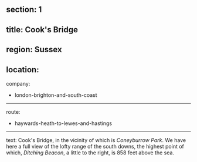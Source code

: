 section: 1
----
title: Cook's Bridge
----
region: Sussex
----
location: 
----
company:
- london-brighton-and-south-coast
----
route:
- haywards-heath-to-lewes-and-hastings
----
text: Cook's Bridge, in the vicinity of which is *Coneyburrow Park*. We have here a full view of the lofty range of the south downs, the highest point of which, *Ditching Beacon*, a little to the right, is 858 feet above the sea.
